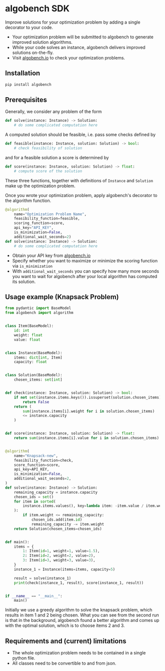 # algobench SDK

Improve solutions for your optimization problem by adding a single decorator to your code.

- Your optimization problem will be submitted to algobench to generate improved solution algorithms.
- While your code solves an instance, algobench delivers improved solutions on-the-fly.
- Visit [algobench.io](algobench.io) to check your optimization problems.

## Installation

```bash
pip install algobench
```

## Prerequisites

Generally, we consider any problem of the form

```python
def solve(instance: Instance) -> Solution:
    # do some complicated computation here
```

A computed solution should be feasible, i.e. pass some checks defined by

```python
def feasible(instance: Instance, solution: Solution) -> bool:
    # check feasibility of solution
```

and for a feasible solution a score is determined by

```python
def score(instance: Instance, solution: Solution) -> float:
    # compute score of the solution
```

These three functions, together with definitions of `Instance` and `Solution` make up the optimization problem.

Once you wrote your optimization problem, apply algobench's decorator to the algorithm function.

```python
@algorithm(
    name="Optimization Problem Name",
    feasibility_function=feasible,
    scoring_function=score,
    api_key="API_KEY",
    is_minimization=False,
    additional_wait_seconds=2)
def solve(instance: Instance) -> Solution:
    # do some complicated computation here
```

- Obtain your API key from [algobench.io](algobench.io)
- Specify whether you want to maximize or minimize the scoring function via `is_minimization`
- With `additional_wait_seconds` you can specify how many more seconds you want to wait for algobench after your local algorithm has computed its solution.

## Usage example (Knapsack Problem)

```python
from pydantic import BaseModel
from algobench import algorithm


class Item(BaseModel):
    id: int
    weight: float
    value: float


class Instance(BaseModel):
    items: dict[int, Item]
    capacity: float


class Solution(BaseModel):
    chosen_items: set[int]


def check(instance: Instance, solution: Solution) -> bool:
    if not set(instance.items.keys()).issuperset(solution.chosen_items):
        return False
    return (
        sum(instance.items[i].weight for i in solution.chosen_items)
        <= instance.capacity
    )


def score(instance: Instance, solution: Solution) -> float:
    return sum(instance.items[i].value for i in solution.chosen_items)


@algorithm(
    name="Knapsack-new",
    feasibility_function=check,
    score_function=score,
    api_key=API_KEY,
    is_minimization=False,
    additional_wait_seconds=2,
)
def solve(instance: Instance) -> Solution:
    remaining_capacity = instance.capacity
    chosen_ids = set()
    for item in sorted(
        instance.items.values(), key=lambda item: -item.value / item.weight
    ):
        if item.weight <= remaining_capacity:
            chosen_ids.add(item.id)
            remaining_capacity -= item.weight
    return Solution(chosen_items=chosen_ids)


def main():
    items = {
        1: Item(id=1, weight=1, value=1.5),
        2: Item(id=2, weight=2, value=2),
        3: Item(id=3, weight=3, value=3),
    }
    instance_1 = Instance(items=items, capacity=5)

    result = solve(instance_1)
    print(check(instance_1, result), score(instance_1, result))


if __name__ == "__main__":
    main()
```

Initially we use a greedy algorithm to solve the knapsack problem, which results in item 1 and 2 being chosen. What you can see from the second run is that in the background, algobench found a better algorithm and comes up with the optimal solution, which is to choose items 2 and 3.

## Requirements and (current) limitations
- The whole optimization problem needs to be contained in a single python file.
- All classes need to be convertible to and from json.


